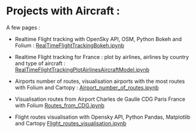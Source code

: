 # Projects with Aircraft :


A few pages :
- Realtime Flight tracking with OpenSky API, OSM, Python Bokeh and Folium  :
[RealTimeFlightTrackingBokeh.ipynb](RealTimeFlightTrackingBokeh.ipynb)

- Realtime Flight tracking for France : plot by airlines, airlines by country and type of aircraft : [RealTimeFlightTrackingPlotAirlinesAircraftModel.ipynb](RealTimeFlightTrackingPlotAirlinesAircraftModel.ipynb)
 
- Airports number of routes, visualisation airports with the most routes with Folium and Cartopy :
[Airport_number_of_routes.ipynb](Airport_number_of_routes.ipynb)

-  Visualisation routes from Airport Charles de Gaulle CDG Paris France with Folium [Routes_from_CDG.ipynb](Routes_from_CDG.ipynb)

- Flight routes visualisation with Opensky API, Python Pandas, Matplotlib and Cartopy [Flight_routes_visualisation.ipynb](Flight_routes_visualisation.ipynb)
